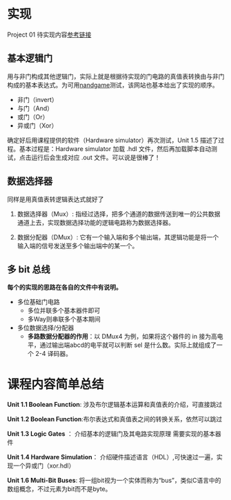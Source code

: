 # 实现

Project 01 待实现内容[参考链接](https://www.nand2tetris.org/project01)
## 基本逻辑门
用与非门构成其他逻辑门，实际上就是根据待实现的门电路的真值表转换由与非门构成的基本表达式。为可用[nandgame](https://nandgame.com/)测试，该网站也基本给出了实现的顺序。

- 非门（invert） 
- 与门（And）
- 或门（Or）
- 异或门（Xor）

确定好后用课程提供的软件（Hardware simulator）再次测试，Unit 1.5 描述了过程。基本过程是：Hardware simulator 加载 .hdl 文件，然后再加载脚本自动测试，点击运行后会生成对应 .out 文件。可以说是很棒了！

## 数据选择器

同样是用真值表转逻辑表达式就好了

1. 数据选择器（Mux）: 指经过选择，把多个通道的数据传送到唯一的公共数据通道上去，实现数据选择功能的逻辑电路称为数据选择器。


2. 数据分配器（DMux）: 它有一个输入端和多个输出端，其逻辑功能是将一个输入端的信号发送至多个输出端中的某一个。

## 多 bit 总线

**每个的实现的思路在各自的文件中有说明。**

- 多位基础门电路
  - 多位并联多个基本器件即可
  - 多Way则串联多个基本期间
- 多位数据选择/分配器
  - **多路数据分配器的作用**：以 DMux4 为例，如果将这个器件的 in 接为高电平，通过输出端abcd的电平就可以判断 sel 是什么数。实际上就组成了一个 2-4 译码器。

# 课程内容简单总结

**Unit 1.1 Boolean Function**: 涉及布尔逻辑基本运算和真值表的介绍，可直接跳过

**Unit 1.2 Boolean Function**:布尔表达式和真值表之间的转换关系，依然可以跳过

**Unit 1.3 Logic Gates** ： 介绍基本的逻辑门及其电路实现原理
需要实现的基本器件

**Unit 1.4 Hardware Simulation**： 介绍硬件描述语言（HDL）,可快速过一遍，实现一个异或门（xor.hdl）

**Unit 1.6 Multi-Bit Buses**: 将一组bit视为一个实体而称为“bus”，类似C语言中的数组概念，不过元素为bit而不是byte。
